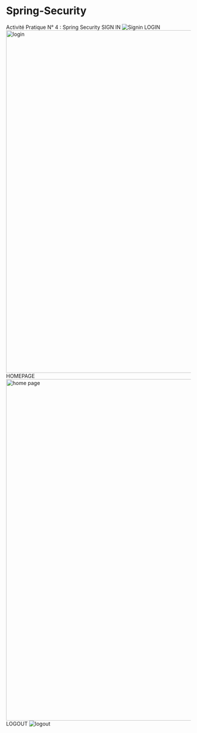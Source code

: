 # Spring-Security
Activité Pratique N° 4 : Spring Security
SIGN IN
![Signin](https://user-images.githubusercontent.com/108040677/234713362-ce1c07c9-8e2a-4790-bbae-c6c044082c6f.png)
LOGIN
<img width="931" alt="login" src="https://user-images.githubusercontent.com/108040677/234713382-72fb54a3-8a73-4c99-961c-83f90f98c725.PNG">
HOMEPAGE
<img width="928" alt="home page" src="https://user-images.githubusercontent.com/108040677/234713406-e5c282a5-e503-4c71-ab45-474f88334c10.PNG">
LOGOUT
![logout](https://user-images.githubusercontent.com/108040677/234713422-6040400e-7c72-4163-ad34-d228e201966c.png)
